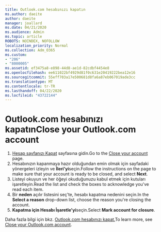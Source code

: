 ```yaml
---
title: Outlook.com hesabınızı kapatın
ms.author: daeite
author: daeite
manager: joallard
ms.date: 04/21/2020
ms.audience: Admin
ms.topic: article
ROBOTS: NOINDEX, NOFOLLOW
localization_priority: Normal
ms.collection: Adm_O365
ms.custom:
- "206"
- "8000005"
ms.assetid: ef3475a8-e898-44d8-ae1d-82cdbf4454e8
ms.openlocfilehash: ee611022bf4929d81f0c631e20419222bea12e16
ms.sourcegitcommit: 55eff703a17e500681d8fa6a87eb067019ade3cc
ms.translationtype: MT
ms.contentlocale: tr-TR
ms.lasthandoff: 04/22/2020
ms.locfileid: "43722144"
---
```

# <a name="close-your-outlookcom-account"></a><span data-ttu-id="4f992-102">Outlook.com hesabınızı kapatın</span><span class="sxs-lookup"><span data-stu-id="4f992-102">Close your Outlook.com account</span></span>

1. <span data-ttu-id="4f992-103">[Hesap sayfanızı Kapat](https://go.microsoft.com/fwlink/p/?linkid=845493) sayfasına gidin.</span><span class="sxs-lookup"><span data-stu-id="4f992-103">Go to the [Close your account](https://go.microsoft.com/fwlink/p/?linkid=845493) page.</span></span>
2. <span data-ttu-id="4f992-104">Hesabınızın kapanmaya hazır olduğundan emin olmak için sayfadaki yönergeleri izleyin ve **İleri'yi**seçin.</span><span class="sxs-lookup"><span data-stu-id="4f992-104">Follow the instructions on the page to make sure that your account is ready to be closed, and select **Next**.</span></span>
3. <span data-ttu-id="4f992-105">Listeyi okuyun ve her öğeyi okuduğunuzu kabul etmek için kutuları işaretleyin.</span><span class="sxs-lookup"><span data-stu-id="4f992-105">Read the list and check the boxes to acknowledge you've read each item.</span></span>
4. <span data-ttu-id="4f992-106">Bir **neden** açılır listesini seç'te, hesabı kapatma nedenini seçin.</span><span class="sxs-lookup"><span data-stu-id="4f992-106">In the **Select a reason** drop-down list, choose the reason you're closing the account.</span></span>
5. <span data-ttu-id="4f992-107">**Kapatma için Hesabı İşaretle'yi**seçin.</span><span class="sxs-lookup"><span data-stu-id="4f992-107">Select **Mark account for closure**.</span></span>

<span data-ttu-id="4f992-108">Daha fazla bilgi için bkz. [Outlook.com hesabınızı kapat.](https://support.office.com/article/564b801e-2a47-4cb2-afa8-12ead3185038?wt.mc_id=Office_Outlook_com_Alchemy)</span><span class="sxs-lookup"><span data-stu-id="4f992-108">To learn more, see [Close your Outlook.com account](https://support.office.com/article/564b801e-2a47-4cb2-afa8-12ead3185038?wt.mc_id=Office_Outlook_com_Alchemy).</span></span>
  
